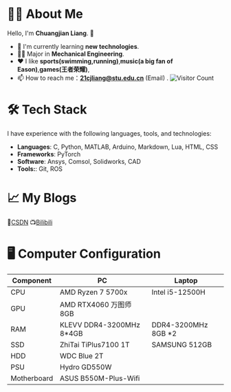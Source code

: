 # 👨‍💻 About Me

Hello, I'm **Chuangjian Liang**. 👋 

- 🌱 I'm currently learning **new technologies**.
- 🧑‍🎓 Major in **Mechanical Engineering**.
- ❤️ I like **sports(swimming,running)**,**music(a big fan of Eason)**,**games(王者荣耀)**,
- 📫 How to reach me：**21cjliang@stu.edu.cn** (Email)  .
![Visitor Count](https://profile-counter.glitch.me/ChuangjianLiang/count.svg)

# 🛠 Tech Stack

I have experience with the following languages, tools, and technologies:

- **Languages**: C, Python, MATLAB, Arduino, Markdown, Lua, HTML, CSS
- **Frameworks**:  PyTorch
- **Software**: Ansys, Comsol, Solidworks, CAD 
- **Tools:**: Git, ROS

# 📈 My Blogs
📓[CSDN](https://blog.csdn.net/liam_lcj?spm=1000.2115.3001.5343)
📺[Bilibili](https://space.bilibili.com/392388849?spm_id_from=333.1007.0.0)


# 🖥️ Computer Configuration

| Component   | PC                       | Laptop                                 |
|-------------|--------------------------|----------------------------------------|
| CPU         | AMD Ryzen 7 5700x         | Intel i5-12500H   |
| GPU         | AMD RTX4060 万图师 8GB     |      |
| RAM         | KLEVV DDR4-3200MHz 8*4GB | DDR4-3200MHz 8GB *2                    |
| SSD         | ZhiTai TiPlus7100 1T              | SAMSUNG 512GB         |
| HDD         | WDC Blue 2T                |                                        |
| PSU         | Hydro GD550W             |                                        |
| Motherboard | ASUS B550M-Plus-Wifi          |                                        |
